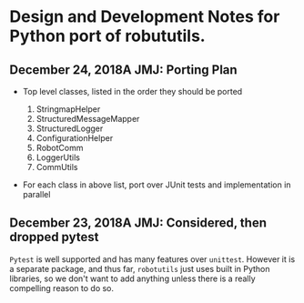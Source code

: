 # Design and Development Notes for Python port of robututils.

## December 24, 2018A JMJ: Porting Plan
- Top level classes, listed in the order they should be ported
	1. StringmapHelper
	1. StructuredMessageMapper
	1. StructuredLogger
	1. ConfigurationHelper
	1. RobotComm
	1. LoggerUtils
	1. CommUtils

- For each class in above list, port over JUnit tests and implementation in parallel



## December 23, 2018A JMJ: Considered, then dropped pytest
`Pytest` is well supported and has many features over `unittest`. However it is
a separate package, and thus far, `robotutils` just uses built in Python
libraries, so we don't want to add anything unless there is a really compelling
reason to do so.


